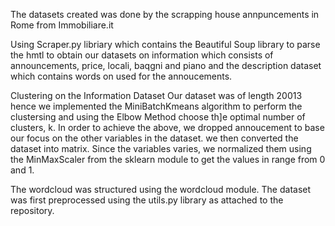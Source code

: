 The datasets created was done by the scrapping house annpuncements in Rome from Immobiliare.it 

Using Scraper.py libriary which contains the Beautiful Soup library to parse the hmtl to obtain our datasets on information which consists of announcements, price, locali, baqgni and piano and the description dataset which contains words on used for the  annoucements. 

Clustering on the Information Dataset 
Our dataset was of length 20013 hence we implemented the MiniBatchKmeans algorithm to perform the clustersing and using the Elbow Method choose th]e optimal number of clusters, k. 
In order to achieve the above, we dropped annoucement to base our focus on the other variables in the dataset.
we then converted the dataset into matrix. Since the variables varies, we normalized them using the MinMaxScaler from the sklearn module to get the values in range from 0 and 1. 


The wordcloud was structured using the wordcloud module. The dataset was first preprocessed using the utils.py library as attached to the repository.


